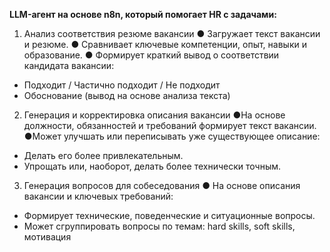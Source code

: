**LLM-агент на основе n8n, который помогает HR с задачами:**
1. Анализ соответствия резюме вакансии
● Загружает текст вакансии и резюме.
● Сравнивает ключевые компетенции, опыт, навыки и образование.
● Формирует краткий вывод о соответствии кандидата вакансии: 
- Подходит / Частично подходит / Не подходит 
- Обоснование (вывод на основе анализа текста)

2. Генерация и корректировка описания вакансии
●На основе должности, обязанностей и требований формирует текст вакансии.
●Может улучшать или переписывать уже существующее описание:
- Делать его более привлекательным.
- Упрощать или, наоборот, делать более технически точным.

3. Генерация вопросов для собеседования
● На основе описания вакансии и ключевых требований:
- Формирует технические, поведенческие и ситуационные вопросы.
- Может сгруппировать вопросы по темам: hard skills, soft skills, мотивация 
